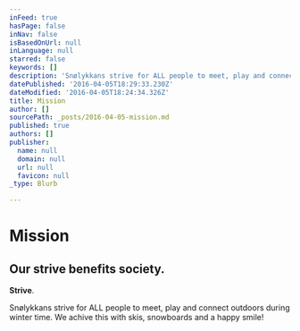 ```yaml
---
inFeed: true
hasPage: false
inNav: false
isBasedOnUrl: null
inLanguage: null
starred: false
keywords: []
description: 'Snølykkans strive for ALL people to meet, play and connect outdoors during winter time. We achive this with skis, snowboards and a happy smile!'
datePublished: '2016-04-05T18:29:33.230Z'
dateModified: '2016-04-05T18:24:34.326Z'
title: Mission
author: []
sourcePath: _posts/2016-04-05-mission.md
published: true
authors: []
publisher:
  name: null
  domain: null
  url: null
  favicon: null
_type: Blurb

---
```

# Mission

## Our strive benefits society.

**Strive**.

Snølykkans strive for ALL people to meet, play and connect outdoors during winter time. We achive this with skis, snowboards and a happy smile!